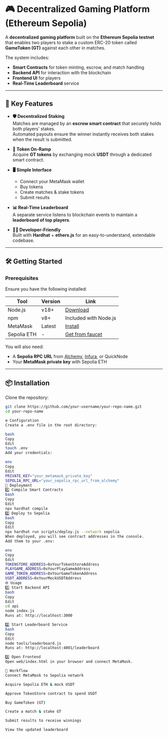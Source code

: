# 🎮 Decentralized Gaming Platform (Ethereum Sepolia)

A **decentralized gaming platform** built on the **Ethereum Sepolia testnet** that enables two players to stake a custom ERC-20 token called **GameToken (GT)** against each other in matches.  

The system includes:
- **Smart Contracts** for token minting, escrow, and match handling
- **Backend API** for interaction with the blockchain
- **Frontend UI** for players
- **Real-Time Leaderboard** service

---

## 🚀 Key Features

- **🛡 Decentralized Staking**  
  Matches are managed by an **escrow smart contract** that securely holds both players’ stakes.  
  Automated payouts ensure the winner instantly receives both stakes when the result is submitted.

- **💱 Token On-Ramp**  
  Acquire **GT tokens** by exchanging mock **USDT** through a dedicated smart contract.

- **🖥 Simple Interface**  
  - Connect your MetaMask wallet  
  - Buy tokens  
  - Create matches & stake tokens  
  - Submit results

- **📊 Real-Time Leaderboard**  
  A separate service listens to blockchain events to maintain a **leaderboard of top players**.

- **👨‍💻 Developer-Friendly**  
  Built with **Hardhat** + **ethers.js** for an easy-to-understand, extendable codebase.

---

## 🛠 Getting Started

### **Prerequisites**
Ensure you have the following installed:

| Tool | Version | Link |
|------|---------|------|
| Node.js | v18+ | [Download](https://nodejs.org/) |
| npm | v8+ | Included with Node.js |
| MetaMask | Latest | [Install](https://metamask.io/) |
| Sepolia ETH | - | [Get from faucet](https://sepoliafaucet.com/) |

You will also need:
- A **Sepolia RPC URL** from [Alchemy](https://www.alchemy.com/), [Infura](https://infura.io/), or QuickNode
- Your **MetaMask private key** with Sepolia ETH

---

## 📦 Installation

Clone the repository:
```bash
git clone https://github.com/your-username/your-repo-name.git
cd your-repo-name

⚙️ Configuration
Create a .env file in the root directory:

bash
Copy
Edit
touch .env
Add your credentials:

env
Copy
Edit
PRIVATE_KEY="your_metamask_private_key"
SEPOLIA_RPC_URL="your_sepolia_rpc_url_from_alchemy"
🚢 Deployment
1️⃣ Compile Smart Contracts
bash
Copy
Edit
npx hardhat compile
2️⃣ Deploy to Sepolia
bash
Copy
Edit
npx hardhat run scripts/deploy.js --network sepolia
When deployed, you will see contract addresses in the console.
Add them to your .env:

env
Copy
Edit
TOKENSTORE_ADDRESS=0xYourTokenStoreAddress
PLAYGAME_ADDRESS=0xYourPlayGameAddress
GAME_TOKEN_ADDRESS=0xYourGameTokenAddress
USDT_ADDRESS=0xYourMockUSDTAddress
🌐 Usage
1️⃣ Start Backend API
bash
Copy
Edit
cd api
node index.js
Runs at: http://localhost:3000

2️⃣ Start Leaderboard Service
bash
Copy
Edit
node tools/leaderboard.js
Runs at: http://localhost:4001/leaderboard

3️⃣ Open Frontend
Open web/index.html in your browser and connect MetaMask.

🔄 Workflow
Connect MetaMask to Sepolia network

Acquire Sepolia ETH & mock USDT

Approve TokenStore contract to spend USDT

Buy GameToken (GT)

Create a match & stake GT

Submit results to receive winnings

View the updated leaderboard
